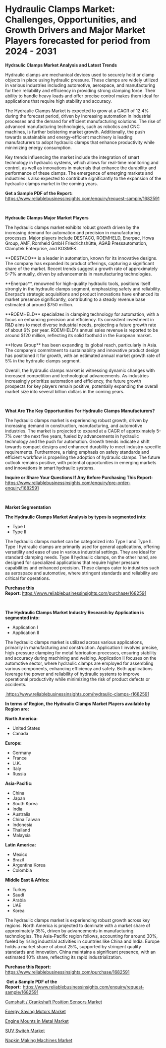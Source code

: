 <p><h1>Hydraulic Clamps Market: Challenges, Opportunities, and Growth Drivers and Major Market Players forecasted for period from 2024 - 2031</h1></p><p><strong>Hydraulic Clamps Market Analysis and Latest Trends</strong></p>
<p><p>Hydraulic clamps are mechanical devices used to securely hold or clamp objects in place using hydraulic pressure. These clamps are widely utilized in various industries including automotive, aerospace, and manufacturing for their reliability and efficiency in providing strong clamping force. Their ability to handle heavy loads and offer precise control makes them ideal for applications that require high stability and accuracy.</p><p>The Hydraulic Clamps Market is expected to grow at a CAGR of 12.4% during the forecast period, driven by increasing automation in industrial processes and the demand for efficient manufacturing solutions. The rise of advanced manufacturing technologies, such as robotics and CNC machines, is further bolstering market growth. Additionally, the push towards sustainable and energy-efficient machinery is leading manufacturers to adopt hydraulic clamps that enhance productivity while minimizing energy consumption.</p><p>Key trends influencing the market include the integration of smart technology in hydraulic systems, which allows for real-time monitoring and control, as well as innovations in materials that enhance the durability and performance of these clamps. The emergence of emerging markets and industries is also expected to contribute significantly to the expansion of the hydraulic clamps market in the coming years.</p></p>
<p><strong>Get a Sample PDF of the Report:&nbsp;</strong> <a href="https://www.reliablebusinessinsights.com/enquiry/request-sample/1682591?utm_campaign=1113&utm_medium=2&utm_source=Github&utm_content=ia&utm_term=15102024&utm_id=hydraulic-clamps">https://www.reliablebusinessinsights.com/enquiry/request-sample/1682591</a></p>
<p>&nbsp;</p>
<p><strong>Hydraulic Clamps Major Market Players</strong></p>
<p><p>The hydraulic clamps market exhibits robust growth driven by the increasing demand for automation and precision in manufacturing processes. Major players include DESTACO, ROEMHELD, Enerpac, Howa Group, AMF, Romheld GmbH Friedrichshütte, AGAB Pressautomation, Clamptek Enterprise, and KOSMEK.</p><p>**DESTACO** is a leader in automation, known for its innovative designs. The company has expanded its product offerings, capturing a significant share of the market. Recent trends suggest a growth rate of approximately 5-7% annually, driven by advancements in manufacturing technologies.</p><p>**Enerpac**, renowned for high-quality hydraulic tools, positions itself strongly in the hydraulic clamps segment, emphasizing safety and reliability. Enerpac’s strategic acquisitions and product innovations have enhanced its market presence significantly, contributing to a steady revenue base estimated at around $750 million.</p><p>**ROEMHELD** specializes in clamping technology for automation, with a focus on enhancing precision and efficiency. Its consistent investment in R&D aims to meet diverse industrial needs, projecting a future growth rate of about 6% per year. ROEMHELD's annual sales revenue is reported to be around $120 million, reflecting its solid foothold in the European market.</p><p>**Howa Group** has been expanding its global reach, particularly in Asia. The company’s commitment to sustainability and innovative product design has positioned it for growth, with an estimated annual market growth rate of 5% in the hydraulic clamps segment.</p><p>Overall, the hydraulic clamps market is witnessing dynamic changes with increased competition and technological advancements. As industries increasingly prioritize automation and efficiency, the future growth prospects for key players remain positive, potentially expanding the overall market size into several billion dollars in the coming years.</p></p>
<p>&nbsp;</p>
<p><strong>What Are The Key Opportunities For Hydraulic Clamps Manufacturers?</strong></p>
<p><p>The hydraulic clamps market is experiencing robust growth, driven by increasing demand in construction, manufacturing, and automotive industries. The market is projected to expand at a CAGR of approximately 5-7% over the next five years, fueled by advancements in hydraulic technology and the push for automation. Growth trends indicate a shift towards compact designs and enhanced durability to meet industry-specific requirements. Furthermore, a rising emphasis on safety standards and efficient workflow is propelling the adoption of hydraulic clamps. The future outlook remains positive, with potential opportunities in emerging markets and innovations in smart hydraulic systems.</p></p>
<p><strong>Inquire or Share Your Questions If Any Before Purchasing This Report:</strong> <a href="https://www.reliablebusinessinsights.com/enquiry/pre-order-enquiry/1682591?utm_campaign=1113&utm_medium=2&utm_source=Github&utm_content=ia&utm_term=15102024&utm_id=hydraulic-clamps">https://www.reliablebusinessinsights.com/enquiry/pre-order-enquiry/1682591</a></p>
<p>&nbsp;</p>
<p><strong>Market Segmentation</strong></p>
<p><strong>The Hydraulic Clamps Market Analysis by types is segmented into:</strong></p>
<p><ul><li>Type I</li><li>Type II</li></ul></p>
<p><p>The hydraulic clamps market can be categorized into Type I and Type II. Type I hydraulic clamps are primarily used for general applications, offering versatility and ease of use in various industrial settings. They are ideal for standard clamping needs. Type II hydraulic clamps, on the other hand, are designed for specialized applications that require higher pressure capabilities and enhanced precision. These clamps cater to industries such as aerospace and automotive, where stringent standards and reliability are critical for operations.</p></p>
<p><strong>Purchase this Report:&nbsp;</strong><a href="https://www.reliablebusinessinsights.com/purchase/1682591?utm_campaign=1113&utm_medium=2&utm_source=Github&utm_content=ia&utm_term=15102024&utm_id=hydraulic-clamps">https://www.reliablebusinessinsights.com/purchase/1682591</a></p>
<p>&nbsp;</p>
<p><strong>The Hydraulic Clamps Market Industry Research by Application is segmented into:</strong></p>
<p><ul><li>Application I</li><li>Application II</li></ul></p>
<p><p>The hydraulic clamps market is utilized across various applications, primarily in manufacturing and construction. Application I involves precise, high-pressure clamping for metal fabrication processes, ensuring stability and accuracy during machining and welding. Application II focuses on the automotive sector, where hydraulic clamps are employed for assembling various components, enhancing efficiency and safety. Both applications leverage the power and reliability of hydraulic systems to improve operational productivity while minimizing the risk of product defects or accidents.</p></p>
<p><a href="https://www.reliablebusinessinsights.com/hydraulic-clamps-r1682591?utm_campaign=1113&utm_medium=2&utm_source=Github&utm_content=ia&utm_term=15102024&utm_id=hydraulic-clamps">&nbsp;https://www.reliablebusinessinsights.com/hydraulic-clamps-r1682591</a></p>
<p><strong>In terms of Region, the Hydraulic Clamps Market Players available by Region are:</strong></p>
<p>
    <p> <strong> North America: </strong>
        <ul>
            <li>United States</li>
            <li>Canada</li>
        </ul>
        </p> 
    <p> <strong> Europe: </strong>
        <ul>
            <li>Germany</li>
            <li>France</li>
            <li>U.K.</li>
            <li>Italy</li>
            <li>Russia</li>
        </ul>
        </p> 
    <p> <strong> Asia-Pacific: </strong>
        <ul>
            <li>China</li>
            <li>Japan</li>
            <li>South Korea</li>
            <li>India</li>
            <li>Australia</li>
            <li>China Taiwan</li>
            <li>Indonesia</li>
            <li>Thailand</li>
            <li>Malaysia</li>
        </ul>
        </p> 
    <p> <strong> Latin America: </strong>
        <ul>
            <li>Mexico</li>
            <li>Brazil</li>
            <li>Argentina Korea</li>
            <li>Colombia</li>
        </ul>
        </p> 
    <p> <strong> Middle East & Africa: </strong>
        <ul>
            <li>Turkey</li>
            <li>Saudi</li>
            <li>Arabia</li>
            <li>UAE</li>
            <li>Korea</li>
        </ul>
    </p>
    </p>
<p><p>The hydraulic clamps market is experiencing robust growth across key regions. North America is projected to dominate with a market share of approximately 35%, driven by advancements in manufacturing technologies. The Asia-Pacific region follows, accounting for around 30%, fueled by rising industrial activities in countries like China and India. Europe holds a market share of about 25%, supported by stringent quality standards and innovation. China maintains a significant presence, with an estimated 10% share, reflecting its rapid industrialization.</p></p>
<p><strong>Purchase this Report: </strong><a href="https://www.reliablebusinessinsights.com/purchase/1682591?utm_campaign=1113&utm_medium=2&utm_source=Github&utm_content=ia&utm_term=15102024&utm_id=hydraulic-clamps">https://www.reliablebusinessinsights.com/purchase/1682591</a></p>
<p>&nbsp;<strong>Get a Sample PDF of the Report:&nbsp;&nbsp;</strong><a href="https://www.reliablebusinessinsights.com/enquiry/request-sample/1682591?utm_campaign=1113&utm_medium=2&utm_source=Github&utm_content=ia&utm_term=15102024&utm_id=hydraulic-clamps">https://www.reliablebusinessinsights.com/enquiry/request-sample/1682591</a></p>
<p><strong></strong></p>
<p><p><a href="https://github.com/shauntarfpso/Market-Research-Report-List-1/blob/main/camshaft-crankshaft-position-sensors-market.md?utm_campaign=1113&utm_medium=2&utm_source=Github&utm_content=ia&utm_term=15102024&utm_id=hydraulic-clamps">Camshaft / Crankshaft Position Sensors Market</a></p><p><a href="https://issuu.com/reportprime-2/docs/energy-saving-motors-market-size-20_1b4e642b50c516?utm_campaign=1113&utm_medium=2&utm_source=Github&utm_content=ia&utm_term=15102024&utm_id=hydraulic-clamps">Energy Saving Motors Market</a></p><p><a href="https://www.linkedin.com/pulse/engine-mounts-metal-market-trends-focusing-insight-forecast-wkw9f?utm_campaign=1113&utm_medium=2&utm_source=Github&utm_content=ia&utm_term=15102024&utm_id=hydraulic-clamps">Engine Mounts in Metal Market</a></p><p><a href="https://www.linkedin.com/pulse/suv-switch-market-analysis-product-segmentation-regional-av4ef?utm_campaign=1113&utm_medium=2&utm_source=Github&utm_content=ia&utm_term=15102024&utm_id=hydraulic-clamps">SUV Switch Market</a></p><p><a href="https://issuu.com/reportprime-2/docs/napkin-making-machines-market-size-_30aa3c5c256ff9?utm_campaign=1113&utm_medium=2&utm_source=Github&utm_content=ia&utm_term=15102024&utm_id=hydraulic-clamps">Napkin Making Machines Market</a></p></p>